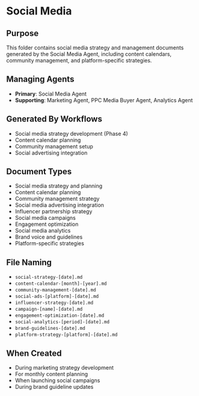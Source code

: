 # Social Media

## Purpose
This folder contains social media strategy and management documents generated by the Social Media Agent, including content calendars, community management, and platform-specific strategies.

## Managing Agents
- **Primary**: Social Media Agent
- **Supporting**: Marketing Agent, PPC Media Buyer Agent, Analytics Agent

## Generated By Workflows
- Social media strategy development (Phase 4)
- Content calendar planning
- Community management setup
- Social advertising integration

## Document Types
- Social media strategy and planning
- Content calendar planning
- Community management strategy
- Social media advertising integration
- Influencer partnership strategy
- Social media campaigns
- Engagement optimization
- Social media analytics
- Brand voice and guidelines
- Platform-specific strategies

## File Naming
- `social-strategy-[date].md`
- `content-calendar-[month]-[year].md`
- `community-management-[date].md`
- `social-ads-[platform]-[date].md`
- `influencer-strategy-[date].md`
- `campaign-[name]-[date].md`
- `engagement-optimization-[date].md`
- `social-analytics-[period]-[date].md`
- `brand-guidelines-[date].md`
- `platform-strategy-[platform]-[date].md`

## When Created
- During marketing strategy development
- For monthly content planning
- When launching social campaigns
- During brand guideline updates